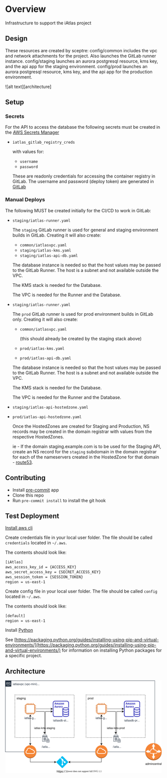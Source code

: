 # Overview

Infrastructure to support the iAtlas project

## Design

These resources are created by sceptre:
config/common includes the vpc and network attachments for the project. Also launches the GitLab runner instance.
config/staging launches an aurora postgresql resource, kms key, and the api app for the staging environment.
config/prod launches an aurora postgresql resource, kms key, and the api app for the production environment.

![alt text][architecture]

## Setup

### Secrets

For the API to access the database the following secrets must be created in the [AWS Secrets Manager](https://aws.amazon.com/secrets-manager/)

- `iatlas_gitlab_registry_creds`

  with values for:
  - `username`
  - `password`

  These are readonly credentials for accessing the container registry in GitLab. The username and password (deploy token) are generated in [GitLab](https://gitlab.com/groups/cri-iatlas/-/settings/repository#js-deploy-tokens)

### Manual Deploys

The following MUST be created initially for the CI/CD to work in GitLab:

- `staging/iatlas-runner.yaml`

  The `staging` GitLab runner is used for general and staging environment builds in GitLab. Creating it will also create:
  - `common/iatlasvpc.yaml`
  - `staging/iatlas-kms.yaml`
  - `staging/iatlas-api-db.yaml`

  The database instance is needed so that the host values may be passed to the GitLab Runner. The host is a subnet and not available outside the VPC.

  The KMS stack is needed for the Database.

  The VPC is needed for the Runner and the Database.

- `staging/iatlas-runner.yaml`

  The `prod` GitLab runner is used for prod environment builds in GitLab only. Creating it will also create:
  - `common/iatlasvpc.yaml`

    (this should already be created by the staging stack above)
  - `prod/iatlas-kms.yaml`
  - `prod/iatlas-api-db.yaml`

  The database instance is needed so that the host values may be passed to the GitLab Runner. The host is a subnet and not available outside the VPC.

  The KMS stack is needed for the Database.

  The VPC is needed for the Runner and the Database.

- `staging/iatlas-api-hostedzone.yaml`

- `prod/iatlas-api-hostedzone.yaml`

  Once the HostedZones are created for Staging and Production, NS records may be created in the domain registrar with values from the respective HostedZones.

  ie - If the domain staging.example.com is to be used for the Staging API, create an NS record for the `staging` subdomain in the domain registrar for each of the nameservers created in the HostedZone for that domain - [route53](https://console.aws.amazon.com/route53/v2/hostedzones#).

## Contributing

- Install [pre-commit](https://pre-commit.com/#install) app
- Clone this repo
- Run `pre-commit install` to install the git hook

## Test Deployment

[Install aws cli](https://docs.aws.amazon.com/cli/latest/userguide/install-cliv2.html)

Create credentials file in your local user folder. The file should be called `credentials` located in `~/.aws`.

The contents should look like:

```credentials
[iAtlas]
aws_access_key_id = {ACCESS_KEY}
aws_secret_access_key = {SECRET_ACCESS_KEY}
aws_session_token = {SESSION_TOKEN}
region = us-east-1
```

Create config file in your local user folder. The file should be called `config` located in `~/.aws`.

The contents should look like:

```config
[default]
region = us-east-1
```

Install [Python](https://www.python.org/)

See [https://packaging.python.org/guides/installing-using-pip-and-virtual-environments/](https://packaging.python.org/guides/installing-using-pip-and-virtual-environments/) for information on installing Python packages for a specific project.

## Architecture

![iAtlas architecture](./infra-arch.svg)
